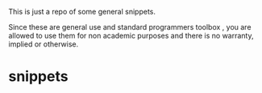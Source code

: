 This is just a repo of some general snippets.

Since these are general use and standard programmers toolbox
, you are allowed to use them for non academic purposes and there
is no warranty, implied or otherwise.


# snippets

